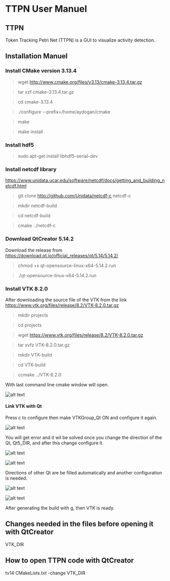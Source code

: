 # TTPN User Manuel

## TTPN
Token Tracking Petri Net (TTPN) is a GUI to visualize activity detection.

## Installation Manuel

### Install CMake version 3.13.4 

> wget http://www.cmake.org/files/v3.13/cmake-3.13.4.tar.gz

> tar xzf cmake-3.13.4.tar.gz

> cd cmake-3.13.4

> ./configure --prefix=/home/aydogan/cmake

> make

> make install

### Install hdf5

> sudo apt-get install libhdf5-serial-dev

### Install netcdf library

https://www.unidata.ucar.edu/software/netcdf/docs/getting_and_building_netcdf.html

> git clone http://github.com/Unidata/netcdf-c netcdf-c

> mkdir netcdf-build

> cd netcdf-build

> cmake ../netcdf-c

### Download QtCreator 5.14.2
Download the release from https://download.qt.io/official_releases/qt/5.14/5.14.2/

> chmod +x qt-opensource-linux-x64-5.14.2.run

> ./qt-opensource-linux-x64-5.14.2.run

### Install VTK 8.2.0

After downloading the source file of the VTK from the link https://www.vtk.org/files/release/8.2/VTK-8.2.0.tar.gz

> mkdir projects

> cd projects

> wget https://www.vtk.org/files/release/8.2/VTK-8.2.0.tar.gz

> tar xvfz VTK-8.2.0.tar.gz

> mkdir VTK-build

> cd VTK-build

> ccmake ../VTK-8.2.0

With last command line cmake window will open.

![alt text](https://user-images.githubusercontent.com/70952816/95137242-55136c80-0770-11eb-9af0-651f87d83352.png)

#### Link VTK with Qt


Press c to configure then make VTKGroup_Qt ON and configure it again.

![alt text](https://user-images.githubusercontent.com/70952816/95137239-53e23f80-0770-11eb-9937-07bffacbb806.png)

You will get error and it wil be solved once you change the direction of the Qt, Qt5_DIR, and after this change configure it.

![alt text](https://user-images.githubusercontent.com/70952816/95137237-53e23f80-0770-11eb-8f26-20bb8f935fb3.png)

![alt text](https://user-images.githubusercontent.com/70952816/95137233-52b11280-0770-11eb-94e4-56dd824dd1ff.png)

Directions of other Qt are be filled automatically and another configuration is needed.

![alt text](https://user-images.githubusercontent.com/70952816/95137232-52187c00-0770-11eb-8a48-7e58c042dfd6.png)

![alt text](https://user-images.githubusercontent.com/70952816/95137229-517fe580-0770-11eb-9228-e37b5888247a.png)

After generating the build with g, then VTK is ready.

## Changes needed in the files before opening it with QtCreator

VTK_DIR

## How to open TTPN code with QtCreator

tv14 CMakeLists.txt
-change VTK_DIR
